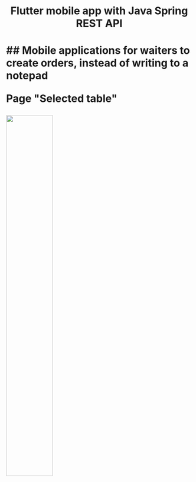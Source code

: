 <h1 align="center">Flutter mobile app with Java Spring REST API<h1/>
## Mobile applications for waiters to create orders, instead of writing to a notepad
<p>Page "Selected table"<p/>
<img src="https://sun9-77.userapi.com/impg/gkxp6PavR1QYGCx9razVB6qzOV0JlquoKXwJnA/C8BjzogH80Y.jpg?size=263x541&quality=96&sign=62d6c263201b609db003b90be6ab0c5c&type=album" height="50%" align="center"/>
